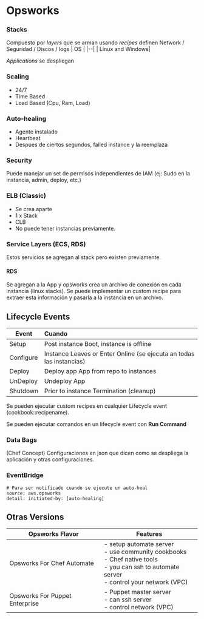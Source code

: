 # Opsworks

### Stacks 

Compuesto por *layers* que se arman usando *recipes* definen Network / Seguridad / Discos / logs
| OS |
|--|
| Linux and Windows|



*Applications* se despliegan

### Scaling
- 24/7
- Time Based
- Load Based (Cpu, Ram, Load)

### Auto-healing
- Agente instalado
- Heartbeat
- Despues de ciertos segundos, failed instance y la reemplaza

### Security

Puede manejar un set de permisos independientes de IAM (ej: Sudo en la instancia, admin, deploy, etc.)

### ELB (Classic)

- Se crea aparte
- 1 x Stack
- CLB
- No puede tener instancias previamente.


### Service Layers (ECS, RDS)

Estos servicios se agregan al stack pero existen previamente.

#### RDS

Se agregan a la App y opsworks crea un archivo de conexión en cada instancia (linux stacks). Se puede implementar un custom recipe para extraer esta información y pasarla a la instancia en un archivo.

## Lifecycle Events

Event | Cuando | 
--- | :--- 
Setup | Post instance Boot, instance is offline
Configure | Instance Leaves or Enter Online (se ejecuta an todas las instancias)
Deploy | Deploy app App from repo to instances
UnDeploy | Undeploy App
Shutdown | Prior to instance Termination (cleanup)

Se pueden ejecutar custom recipes en cualquier Lifecycle event (cookbook::recipename). 

Se pueden ejecutar comandos en un lifecycle event con **Run Command**

### Data Bags

(Chef Concept) Configuraciones en json que dicen como se despliega la aplicación y otras configuraciones.


### EventBridge 
    # Para ser notificado cuando se ejecute un auto-heal
    source: aws.opsworks
    detail: initiated-by: [auto-healing]


## Otras Versions

| Opsworks Flavor | Features 
|--| --
| Opsworks For Chef Automate|  - setup automate server <br> - use community cookbooks <br> - Chef native tools <br> - you can ssh to automate server <br> - control your network (VPC)|
| Opsworks For Puppet Enterprise | - Puppet master server <br> - can ssh server <br> - control network (VPC)

